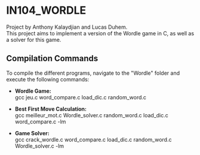 # IN104_WORDLE
Project by Anthony Kalaydjian and Lucas Duhem.<br />
This project aims to implement a version of the Wordle game in C, as well as a solver for this game.

## Compilation Commands
To compile the different programs, navigate to the "Wordle" folder and execute the following commands:

*   **Wordle Game:**<br />
    gcc jeu.c word_compare.c load_dic.c random_word.c

*   **Best First Move Calculation:**<br />
    gcc meilleur_mot.c Wordle_solver.c random_word.c load_dic.c word_compare.c -lm

*   **Game Solver:**<br />
    gcc crack_wordle.c word_compare.c load_dic.c random_word.c Wordle_solver.c -lm

